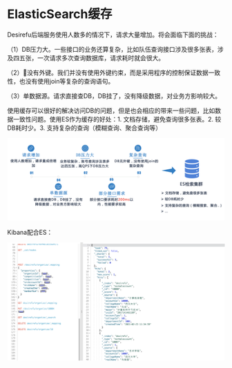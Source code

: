# ElasticSearch缓存

Desirefu后端服务使用人数多的情况下，请求大量增加。将会面临下面的挑战：

（1）DB压力大。一些接口的业务还算复杂，比如队伍查询接口涉及很多张表，涉及四五张，一次请求多次查询数据库，请求耗时就会很大。

（2）没有外键。我们并没有使用外键约束，而是采用程序的控制保证数据一致性，也没有使用join等复杂的查询语句。

（3）单数据源。请求直接查DB，DB挂了，没有降级数据，对业务方影响较大。

使用缓存可以很好的解决访问DB的问题，但是也会相应的带来一些问题，比如数据一致性问题。使用ES作为缓存的好处：1. 文档存储，避免查询很多张表。2. 较DB耗时少。3. 支持复杂的查询（模糊查询、聚合查询等）

![](../../.gitbook/assets/image%20%2872%29.png)

Kibana配合ES：

![](../../.gitbook/assets/image%20%2887%29.png)

